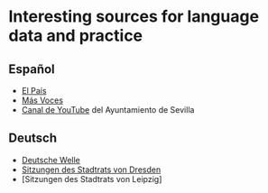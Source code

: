 # Interesting sources for language data and practice

## Español

- [El País](https://elpais.com/us/)  
- [Más Voces](https://masvoces.org/spip.php?page=radios)
- [Canal de YouTube](https://www.youtube.com/@Ayto_Sevilla/streams) del Ayuntamiento de Sevilla

## Deutsch

- [Deutsche Welle](https://www.dw.com/)
- [Sitzungen des Stadtrats von Dresden](https://www.dresden.de/de/rathaus/politik/stadtrat/stadtratssitzung-live3.php)
- [Sitzungen des Stadtrats von Leipzig]
